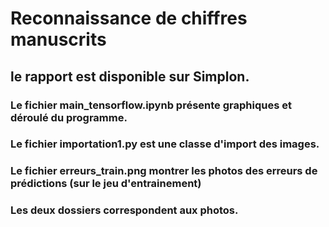 # Reconnaissance de chiffres manuscrits

## le rapport est disponible sur Simplon.

### Le fichier main_tensorflow.ipynb présente graphiques et déroulé du programme.

### Le fichier importation1.py est une classe d'import des images.

### Le fichier erreurs_train.png montrer les photos des erreurs de prédictions (sur le jeu d'entrainement)

### Les deux dossiers correspondent aux photos.
